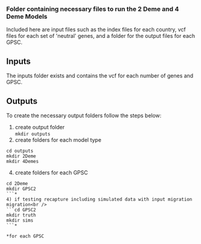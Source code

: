 ### Folder containing necessary files to run the 2 Deme and 4 Deme Models
Included here are input files such as the index files for each country, vcf files for each set of 'neutral' genes, and a folder for the output files for each GPSC. 

## Inputs
The inputs folder exists and contains the vcf for each number of genes and GPSC.

## Outputs
To create the necessary output folders follow the steps below: 

1) create output folder<br />
```mkdir outputs```
2) create folders for each model type<br />
```
cd outputs
mkdir 2Deme
mkdir 4Demes
```
4) create folders for each GPSC<br />
```
cd 2Deme
mkdir GPSC2
```*
4) if testing recapture including simulated data with input migration migration<br />
```cd GPSC2
mkdir truth
mkdir sims
```*

*for each GPSC

